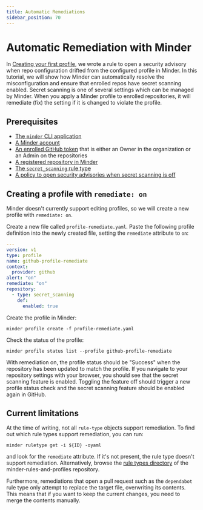 ```yaml
---
title: Automatic Remediations
sidebar_position: 70
---
```


# Automatic Remediation with Minder

In [Creating your first profile](./first_profile.md), we wrote a rule to open a
security advisory when repo configuration drifted from the configured profile
in Minder.  In this tutorial, we will show how Minder can automatically
resolve the misconfiguration and ensure that enrolled repos have secret
scanning enabled.  Secret scanning is one of several settings which can be
managed by Minder.  When you apply a Minder profile to enrolled repositories,
it will remediate (fix) the setting if it is changed to violate the profile.

## Prerequisites

* [The `minder` CLI application](./install_cli.md)
* [A Minder account](./login.md)
* [An enrolled GitHub token](./login.md#enrolling-the-github-provider) that is either an Owner in the organization or an Admin on the repositories
* [A registered repository in Minder](./first_profile.md#register-repositories)
* [The `secret_scanning` rule type](./first_profile.md#creating-and-applying-profiles)
* [A policy to open security advisories when secret scanning is off](./first_profile.md#creating-and-applying-profiles)

## Creating a profile with `remediate: on`

Minder doesn't currently support editing profiles, so we will create a new profile with `remediate: on`.

Create a new file called `profile-remediate.yaml`.
Paste the following profile definition into the newly created file, setting the `remediate` attribute to `on`:
```yaml
---
version: v1
type: profile
name: github-profile-remediate
context:
  provider: github
alert: "on"
remediate: "on"
repository:
  - type: secret_scanning
    def:
      enabled: true
```

Create the profile in Minder:
```
minder profile create -f profile-remediate.yaml
```

Check the status of the profile:
```
minder profile status list --profile github-profile-remediate
```

With remediation on, the profile status should be "Success" when the repository has been updated to match the profile.
If you navigate to your repository settings with your browser, you should see that the secret scanning
feature is enabled. Toggling the feature off should trigger a new profile status check and the
secret scanning feature should be enabled again in GitHub.

## Current limitations
At the time of writing, not all `rule-type` objects support remediation. To find out which
rule types support remediation, you can run:
```shell
minder ruletype get -i ${ID} -oyaml
```
and look for the `remediate` attribute. If it's not present, the rule type doesn't support
remediation. Alternatively, browse the [rule types directory](https://github.com/stacklok/minder-rules-and-profiles/tree/main/rule-types/github)
of the minder-rules-and-profiles repository.

Furthermore, remediations that open a pull request such as the `dependabot` rule type only attempt
to replace the target file, overwriting its contents. This means that if you want to keep the current
changes, you need to merge the contents manually.
